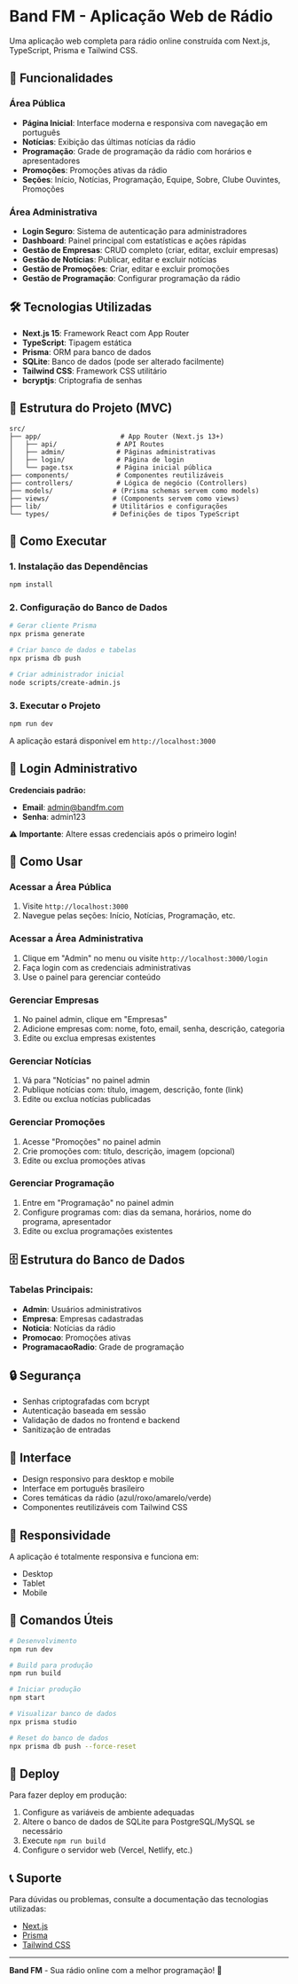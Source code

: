 # Band FM - Aplicação Web de Rádio

Uma aplicação web completa para rádio online construída com Next.js, TypeScript, Prisma e Tailwind CSS.

## 🚀 Funcionalidades

### Área Pública
- **Página Inicial**: Interface moderna e responsiva com navegação em português
- **Notícias**: Exibição das últimas notícias da rádio
- **Programação**: Grade de programação da rádio com horários e apresentadores
- **Promoções**: Promoções ativas da rádio
- **Seções**: Início, Notícias, Programação, Equipe, Sobre, Clube Ouvintes, Promoções

### Área Administrativa
- **Login Seguro**: Sistema de autenticação para administradores
- **Dashboard**: Painel principal com estatísticas e ações rápidas
- **Gestão de Empresas**: CRUD completo (criar, editar, excluir empresas)
- **Gestão de Notícias**: Publicar, editar e excluir notícias
- **Gestão de Promoções**: Criar, editar e excluir promoções
- **Gestão de Programação**: Configurar programação da rádio

## 🛠️ Tecnologias Utilizadas

- **Next.js 15**: Framework React com App Router
- **TypeScript**: Tipagem estática
- **Prisma**: ORM para banco de dados
- **SQLite**: Banco de dados (pode ser alterado facilmente)
- **Tailwind CSS**: Framework CSS utilitário
- **bcryptjs**: Criptografia de senhas

## 📁 Estrutura do Projeto (MVC)

```
src/
├── app/                    # App Router (Next.js 13+)
│   ├── api/               # API Routes
│   ├── admin/             # Páginas administrativas
│   ├── login/             # Página de login
│   └── page.tsx           # Página inicial pública
├── components/            # Componentes reutilizáveis
├── controllers/           # Lógica de negócio (Controllers)
├── models/               # (Prisma schemas servem como models)
├── views/                # (Components servem como views)
├── lib/                  # Utilitários e configurações
└── types/                # Definições de tipos TypeScript
```

## 🚀 Como Executar

### 1. Instalação das Dependências
```bash
npm install
```

### 2. Configuração do Banco de Dados
```bash
# Gerar cliente Prisma
npx prisma generate

# Criar banco de dados e tabelas
npx prisma db push

# Criar administrador inicial
node scripts/create-admin.js
```

### 3. Executar o Projeto
```bash
npm run dev
```

A aplicação estará disponível em `http://localhost:3000`

## 👤 Login Administrativo

**Credenciais padrão:**
- **Email**: admin@bandfm.com
- **Senha**: admin123

⚠️ **Importante**: Altere essas credenciais após o primeiro login!

## 📝 Como Usar

### Acessar a Área Pública
1. Visite `http://localhost:3000`
2. Navegue pelas seções: Início, Notícias, Programação, etc.

### Acessar a Área Administrativa
1. Clique em "Admin" no menu ou visite `http://localhost:3000/login`
2. Faça login com as credenciais administrativas
3. Use o painel para gerenciar conteúdo

### Gerenciar Empresas
1. No painel admin, clique em "Empresas"
2. Adicione empresas com: nome, foto, email, senha, descrição, categoria
3. Edite ou exclua empresas existentes

### Gerenciar Notícias
1. Vá para "Notícias" no painel admin
2. Publique notícias com: título, imagem, descrição, fonte (link)
3. Edite ou exclua notícias publicadas

### Gerenciar Promoções
1. Acesse "Promoções" no painel admin
2. Crie promoções com: título, descrição, imagem (opcional)
3. Edite ou exclua promoções ativas

### Gerenciar Programação
1. Entre em "Programação" no painel admin
2. Configure programas com: dias da semana, horários, nome do programa, apresentador
3. Edite ou exclua programações existentes

## 🗄️ Estrutura do Banco de Dados

### Tabelas Principais:
- **Admin**: Usuários administrativos
- **Empresa**: Empresas cadastradas
- **Noticia**: Notícias da rádio
- **Promocao**: Promoções ativas
- **ProgramacaoRadio**: Grade de programação

## 🔒 Segurança

- Senhas criptografadas com bcrypt
- Autenticação baseada em sessão
- Validação de dados no frontend e backend
- Sanitização de entradas

## 🎨 Interface

- Design responsivo para desktop e mobile
- Interface em português brasileiro
- Cores temáticas da rádio (azul/roxo/amarelo/verde)
- Componentes reutilizáveis com Tailwind CSS

## 📱 Responsividade

A aplicação é totalmente responsiva e funciona em:
- Desktop
- Tablet
- Mobile

## 🔧 Comandos Úteis

```bash
# Desenvolvimento
npm run dev

# Build para produção
npm run build

# Iniciar produção
npm start

# Visualizar banco de dados
npx prisma studio

# Reset do banco de dados
npx prisma db push --force-reset
```

## 🚀 Deploy

Para fazer deploy em produção:

1. Configure as variáveis de ambiente adequadas
2. Altere o banco de dados de SQLite para PostgreSQL/MySQL se necessário
3. Execute `npm run build`
4. Configure o servidor web (Vercel, Netlify, etc.)

## 📞 Suporte

Para dúvidas ou problemas, consulte a documentação das tecnologias utilizadas:
- [Next.js](https://nextjs.org/docs)
- [Prisma](https://www.prisma.io/docs)
- [Tailwind CSS](https://tailwindcss.com/docs)

---

**Band FM** - Sua rádio online com a melhor programação! 🎵



